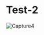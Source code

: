 # Test-2

![Capture4](https://github.com/Miyuranga305/Sch-information-DesktopApp-Test-2/assets/105289581/7eefa981-8143-4a38-9d72-58f98d84d860)
